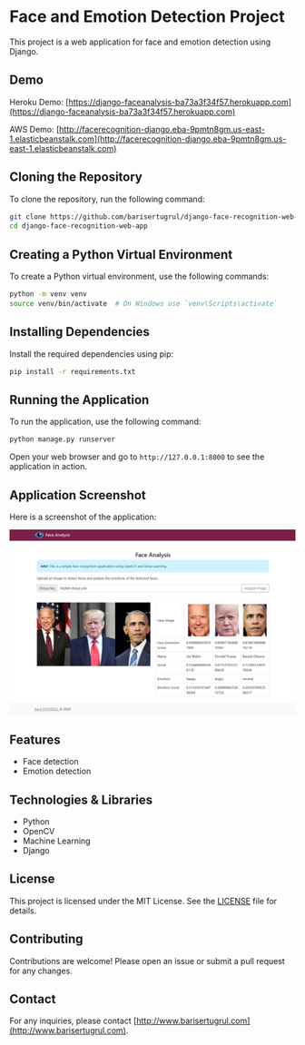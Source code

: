 # Face and Emotion Detection Project

This project is a web application for face and emotion detection using Django.

## Demo

Heroku Demo: [https://django-faceanalysis-ba73a3f34f57.herokuapp.com](https://django-faceanalysis-ba73a3f34f57.herokuapp.com)

AWS Demo: [http://facerecognition-django.eba-9pmtn8gm.us-east-1.elasticbeanstalk.com](http://facerecognition-django.eba-9pmtn8gm.us-east-1.elasticbeanstalk.com)

## Cloning the Repository

To clone the repository, run the following command:

```bash
git clone https://github.com/barisertugrul/django-face-recognition-web-app.git
cd django-face-recognition-web-app
```

## Creating a Python Virtual Environment

To create a Python virtual environment, use the following commands:

```bash
python -m venv venv
source venv/bin/activate  # On Windows use `venv\Scripts\activate`
```

## Installing Dependencies

Install the required dependencies using pip:

```bash
pip install -r requirements.txt
```

## Running the Application

To run the application, use the following command:

```bash
python manage.py runserver
```

Open your web browser and go to `http://127.0.0.1:8000` to see the application in action.

## Application Screenshot

Here is a screenshot of the application:

![Application Screenshot](./static/app_screenshot.png)

## Features

- Face detection
- Emotion detection

## Technologies & Libraries

- Python
- OpenCV
- Machine Learning
- Django

## License

This project is licensed under the MIT License. See the [LICENSE](LICENSE) file for details.

## Contributing

Contributions are welcome! Please open an issue or submit a pull request for any changes.

## Contact

For any inquiries, please contact [http://www.barisertugrul.com](http://www.barisertugrul.com).
